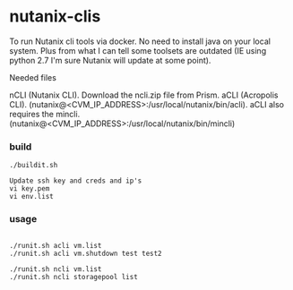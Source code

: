 # nutanix-clis

To run Nutanix cli tools via docker. No need to install java on your local system. Plus from what I can tell some toolsets are outdated (IE using python 2.7 I'm sure Nutanix will update at some point).


Needed files

nCLI (Nutanix CLI). Download the ncli.zip file from Prism.
aCLI (Acropolis CLI). (nutanix@<CVM_IP_ADDRESS>:/usr/local/nutanix/bin/acli). aCLI also requires the mincli. (nutanix@<CVM_IP_ADDRESS>:/usr/local/nutanix/bin/mincli)


### build

```
./buildit.sh
```

```
Update ssh key and creds and ip's
vi key.pem
vi env.list
```

### usage

```

./runit.sh acli vm.list
./runit.sh acli vm.shutdown test test2

./runit.sh ncli vm.list
./runit.sh ncli storagepool list

```
